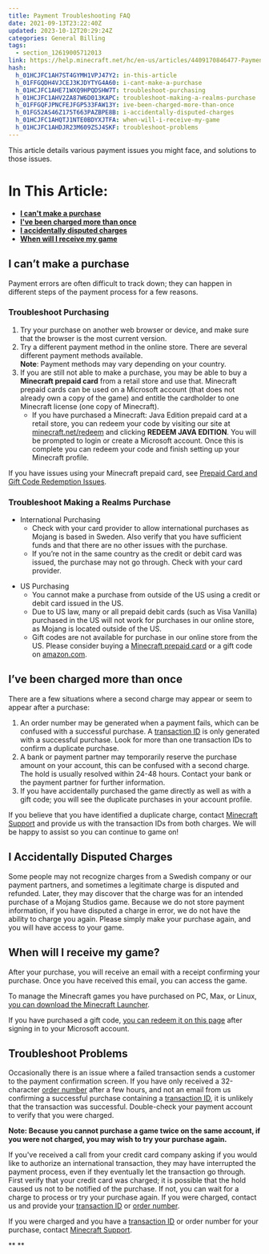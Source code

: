 ```yaml
---
title: Payment Troubleshooting FAQ
date: 2021-09-13T23:22:40Z
updated: 2023-10-12T20:29:24Z
categories: General Billing
tags:
  - section_12619005712013
link: https://help.minecraft.net/hc/en-us/articles/4409170846477-Payment-Troubleshooting-FAQ
hash:
  h_01HCJFC1AH7ST4GYMH1VPJ47Y2: in-this-article
  h_01FFGQDH4VJCEJ3KJDYTYG4A60: i-cant-make-a-purchase
  h_01HCJFC1AHE71WXQ9HPQDSHW7T: troubleshoot-purchasing
  h_01HCJFC1AHV2ZA87W6D013KAPC: troubleshoot-making-a-realms-purchase
  h_01FFGQFJPNCFEJFGP533FAW13Y: ive-been-charged-more-than-once
  h_01FG52AS46Z175T663PAZBPE8B: i-accidentally-disputed-charges
  h_01HCJFC1AHQTJ1NTE0BDYXJTFA: when-will-i-receive-my-game
  h_01HCJFC1AHDJR23M609ZSJ4SKF: troubleshoot-problems
---
```


This article details various payment issues you might face, and solutions to those issues.

# In This Article:

- **[I can't make a purchase](#i-cant-make-a-purchase)**
- **[I've been charged more than once](#ive-been-charged-more-than-once)**
- **[I accidentally disputed charges](#i-accidentally-disputed-charges)**
- **[When will I receive my game](#h_01FFGQG2F4ZMWCEWGJF8HAG6SC)**

## I can’t make a purchase

Payment errors are often difficult to track down; they can happen in different steps of the payment process for a few reasons.

### Troubleshoot Purchasing

1.  Try your purchase on another web browser or device, and make sure that the browser is the most current version.
2.  Try a different payment method in the online store. There are several different payment methods available.  
    **Note**: Payment methods may vary depending on your country.
3.  If you are still not able to make a purchase, you may be able to buy a **Minecraft prepaid card** from a retail store and use that. Minecraft prepaid cards can be used on a Microsoft account (that does not already own a copy of the game) and entitle the cardholder to one Minecraft license (one copy of Minecraft).
    - If you have purchased a Minecraft: Java Edition prepaid card at a retail store, you can redeem your code by visiting our site at [minecraft.net/redeem](https://www.minecraft.net/en-us/redeem/) and clicking **REDEEM JAVA EDITION**. You will be prompted to login or create a Microsoft account. Once this is complete you can redeem your code and finish setting up your Minecraft profile.

If you have issues using your Minecraft prepaid card, see [Prepaid Card and Gift Code Redemption Issues](https://help.minecraft.net/hc/en-us/articles/4409758085005-Minecraft-Java-Edition-Gift-Code-Issues-FAQ#h_01FG55B88ZZ02B559E7Q30BAEV).

### Troubleshoot Making a Realms Purchase

- International Purchasing
  - Check with your card provider to allow international purchases as Mojang is based in Sweden. Also verify that you have sufficient funds and that there are no other issues with the purchase. 
  - If you’re not in the same country as the credit or debit card was issued, the purchase may not go through. Check with your card provider.

<!-- -->

- US Purchasing
  - You cannot make a purchase from outside of the US using a credit or debit card issued in the US. 
  - Due to US law, many or all prepaid debit cards (such as Visa Vanilla) purchased in the US will not work for purchases in our online store, as Mojang is located outside of the US.
  - Gift codes are not available for purchase in our online store from the US. Please consider buying a [Minecraft prepaid card](../Purchases-Billing/Minecraft-Bedrock-Edition-Gift-Code-Issues-FAQ.md#prepaid-card-and-gift-code-redemption-issues) or a gift code on [amazon.com](https://www.amazon.com/Minecraft-Mac-Online-Game-Code/dp/B010KYDNDG/ref=dp_olp_1?th=1). 

## I’ve been charged more than once

There are a few situations where a second charge may appear or seem to appear after a purchase:

1.  An order number may be generated when a payment fails, which can be confused with a successful purchase. A [transaction ID](./What-is-a-Transaction-ID.md) is only generated with a successful purchase. Look for more than one transaction IDs to confirm a duplicate purchase.
2.  A bank or payment partner may temporarily reserve the purchase amount on your account, this can be confused with a second charge. The hold is usually resolved within 24-48 hours. Contact your bank or the payment partner for further information.
3.  If you have accidentally purchased the game directly as well as with a gift code; you will see the duplicate purchases in your account profile.

If you believe that you have identified a duplicate charge, contact [Minecraft Support](https://aka.ms/Minecraft-Support) and provide us with the transaction IDs from both charges. We will be happy to assist so you can continue to game on!

## I Accidentally Disputed Charges

Some people may not recognize charges from a Swedish company or our payment partners, and sometimes a legitimate charge is disputed and refunded. Later, they may discover that the charge was for an intended purchase of a Mojang Studios game. Because we do not store payment information, if you have disputed a charge in error, we do not have the ability to charge you again. Please simply make your purchase again, and you will have access to your game. 

## When will I receive my game?

After your purchase, you will receive an email with a receipt confirming your purchase. Once you have received this email, you can access the game.

To manage the Minecraft games you have purchased on PC, Max, or Linux, [you can download the Minecraft Launcher](https://www.minecraft.net/en-us/download).

If you have purchased a gift code, [you can redeem it on this page](https://www.minecraft.net/en-us/redeem) after signing in to your Microsoft account.

## Troubleshoot Problems

Occasionally there is an issue where a failed transaction sends a customer to the payment confirmation screen. If you have only received a 32-character [order number](./What-is-a-Transaction-ID.md) after a few hours, and not an email from us confirming a successful purchase containing a [transaction ID](./What-is-a-Transaction-ID.md), it is unlikely that the transaction was successful. Double-check your payment account to verify that you were charged. 

**Note: Because you cannot purchase a game twice on the same account, if you were not charged, you may wish to try your purchase again.**

If you've received a call from your credit card company asking if you would like to authorize an international transaction, they may have interrupted the payment process, even if they eventually let the transaction go through. First verify that your credit card was charged; it is possible that the hold caused us not to be notified of the purchase. If not, you can wait for a charge to process or try your purchase again. If you were charged, contact us and provide your [transaction ID](./What-is-a-Transaction-ID.md) or [order number](./What-is-a-Transaction-ID.md).

If you were charged and you have a [transaction ID](./What-is-a-Transaction-ID.md) or order number for your purchase, contact [Minecraft Support](https://aka.ms/Minecraft-Support). 

** **

